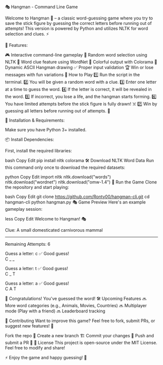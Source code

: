 🎭 Hangman - Command Line Game

Welcome to Hangman 🎉 – a classic word-guessing game where you try to save the stick figure by guessing the correct letters before running out of attempts! This version is powered by Python and utilizes NLTK for word selection and clues. ⚡

🚀 Features:

🎮 Interactive command-line gameplay
📝 Random word selection using NLTK
🔎 Word clue feature using WordNet
🎨 Colorful output with Colorama
📜 Dynamic ASCII Hangman drawing
✅ Proper input validation
🏆 Win or lose messages with fun variations
📜 How to Play
1️⃣ Run the script in the terminal.
2️⃣ You will be given a random word with a clue.
3️⃣ Enter one letter at a time to guess the word.
4️⃣ If the letter is correct, it will be revealed in the word.
5️⃣ If incorrect, you lose a life, and the hangman starts forming.
6️⃣ You have limited attempts before the stick figure is fully drawn! ☠️
7️⃣ Win by guessing all letters before running out of attempts. 🎉


🔧 Installation & Requirements:

Make sure you have Python 3+ installed.

📦 Install Dependencies:

First, install the required libraries:

bash
Copy
Edit
pip install nltk colorama
🛠️ Download NLTK Word Data
Run this command only once to download the required datasets:

python
Copy
Edit
import nltk
nltk.download("words")
nltk.download("wordnet")
nltk.download("omw-1.4")
🚀 Run the Game
Clone the repository and start playing:

bash
Copy
Edit
git clone https://github.com/Ronty00/hangman-cli.git
cd hangman-cli
python hangman.py
🎭 Game Preview
Here's an example gameplay session:

less
Copy
Edit
Welcome to Hangman! 🎭

Clue: A small domesticated carnivorous mammal

_ _ _

Remaining Attempts: 6

Guess a letter: c
✅ Good guess!  
C _ _

Guess a letter: t
✅ Good guess!  
C _ T

Guess a letter: a
✅ Good guess!  
C A T

🎉 Congratulations! You've guessed the word!
🛠️ Upcoming Features
🔜 More word categories (e.g., Animals, Movies, Countries)
🔜 Multiplayer mode (Play with a friend)
🔜 Leaderboard tracking

🤝 Contributing
Want to improve this game? Feel free to fork, submit PRs, or suggest new features! 🚀

Fork the repo 🍴
Create a new branch 🏗️
Commit your changes 📌
Push and submit a PR 🚀
📜 License
This project is open-source under the MIT License. Feel free to modify and share!

⚡ Enjoy the game and happy guessing! 🎉
